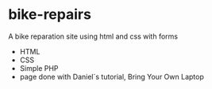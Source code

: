 # bike-repairs
A bike reparation site using html and css with forms

  - HTML
  - CSS
  - Simple PHP
  - page done with Daniel´s tutorial, Bring Your Own Laptop

